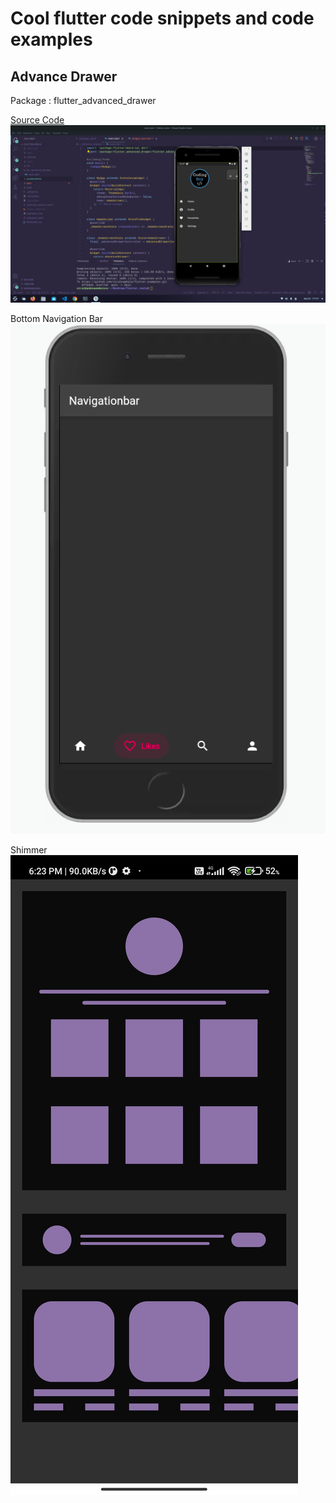 # Cool flutter code snippets and code examples

## Advance Drawer 
Package : flutter_advanced_drawer <br>

[Source Code]('https://github.com/viralvaghela/flutter_examples/tree/main/lib/advance_drawer')
![drawer](screenshots/drawer.png)<br>

Bottom Navigation Bar <br>
![Bottom Navigation Bar](screenshots/bottomnavbar.png)<br>

Shimmer <br>
![Shimmer](screenshots/sheemer.jpg)

